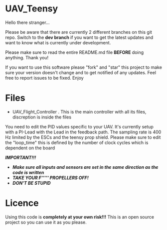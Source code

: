 # UAV_Teensy
Hello there stranger...

Please be aware that there are currently 2 different branches on this git repo. Switch to the **dev branch** if you want to get the latest updates and want to know what is currently under development.  




Please make sure to read the entire README.md file **BEFORE** doing anything. Thank you!

If you want to use this software please "fork" and "star" this project to make sure your version doesn't change and to get notified of any updates. Feel free to report issues to be fixed. Enjoy

# Files 
- UAV_Flight_Controller . This is the main controller with all its files, discreption is inside the files

You need to edit the PID values specific to your UAV.
It's currently setup with a PI-Lead with the Lead in the feedback path.
The sampling rate is 400 Hz limited by the ESCs and the teensy prop shield.
Please make sure to edit the "loop_time" this is defined by the number of clock cycles which 
is dependent on the board 



***IMPORTANT!!!***
 - ***Make sure all inputs and sensors are set in the same direction as the code is written***
 - ***TAKE YOUR F''''' PROPELLERS OFF!***
 - ***DON'T BE STUPID***
 
 
# Licence
Using this code is **completely at your own risk!!!**
This is an open source project so you can use it as you please.



